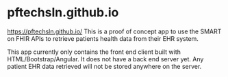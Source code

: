 # pftechsln.github.io

https://pftechsln.github.io/
This is a proof of concept app to use the SMART on FHIR APIs to retrieve patients health data from their EHR system. 

This app currently only contains the front end client built with HTML/Bootstrap/Angular. It does not have a back end server yet. Any patient EHR data retrieved will not be stored anywhere on the server.

